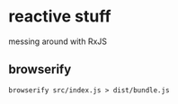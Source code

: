 # reactive stuff
messing around with RxJS

## browserify

`browserify src/index.js > dist/bundle.js`
